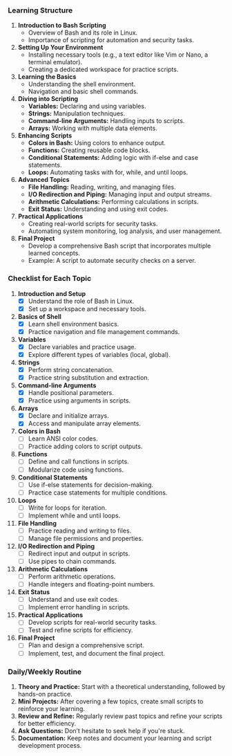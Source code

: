 ### **Learning Structure**
1. **Introduction to Bash Scripting**
    - Overview of Bash and its role in Linux.
    - Importance of scripting for automation and security tasks.
2. **Setting Up Your Environment**
    - Installing necessary tools (e.g., a text editor like Vim or Nano, a terminal emulator).
    - Creating a dedicated workspace for practice scripts.
3. **Learning the Basics**
    - Understanding the shell environment.
    - Navigation and basic shell commands.
4. **Diving into Scripting**
    - **Variables:** Declaring and using variables.
    - **Strings:** Manipulation techniques.
    - **Command-line Arguments:** Handling inputs to scripts.
    - **Arrays:** Working with multiple data elements.
5. **Enhancing Scripts**
    - **Colors in Bash:** Using colors to enhance output.
    - **Functions:** Creating reusable code blocks.
    - **Conditional Statements:** Adding logic with if-else and case statements.
    - **Loops:** Automating tasks with for, while, and until loops.
6. **Advanced Topics**
    - **File Handling:** Reading, writing, and managing files.
    - **I/O Redirection and Piping:** Managing input and output streams.
    - **Arithmetic Calculations:** Performing calculations in scripts.
    - **Exit Status:** Understanding and using exit codes.
7. **Practical Applications**
    - Creating real-world scripts for security tasks.
    - Automating system monitoring, log analysis, and user management.
8. **Final Project**
    - Develop a comprehensive Bash script that incorporates multiple learned concepts.
    - Example: A script to automate security checks on a server.

### **Checklist for Each Topic**
1. **Introduction and Setup**
    - [x]  Understand the role of Bash in Linux.
    - [x]  Set up a workspace and necessary tools.
2. **Basics of Shell**
    - [x]  Learn shell environment basics.
    - [x]  Practice navigation and file management commands.
3. **Variables**
    - [x]  Declare variables and practice usage.
    - [x]  Explore different types of variables (local, global).
4. **Strings**
    - [x]  Perform string concatenation.
    - [x]  Practice string substitution and extraction.
5. **Command-line Arguments**
    - [x]  Handle positional parameters.
    - [x]  Practice using arguments in scripts.
6. **Arrays**
    - [x]  Declare and initialize arrays.
    - [x]  Access and manipulate array elements.
7. **Colors in Bash**
    - [ ]  Learn ANSI color codes.
    - [ ]  Practice adding colors to script outputs.
8. **Functions**
    - [ ]  Define and call functions in scripts.
    - [ ]  Modularize code using functions.
9. **Conditional Statements**
    - [ ]  Use if-else statements for decision-making.
    - [ ]  Practice case statements for multiple conditions.
10. **Loops**
    - [ ]  Write for loops for iteration.
    - [ ]  Implement while and until loops.
11. **File Handling**
    - [ ]  Practice reading and writing to files.
    - [ ]  Manage file permissions and properties.
12. **I/O Redirection and Piping**
    - [ ]  Redirect input and output in scripts.
    - [ ]  Use pipes to chain commands.
13. **Arithmetic Calculations**
    - [ ]  Perform arithmetic operations.
    - [ ]  Handle integers and floating-point numbers.
14. **Exit Status**
    - [ ]  Understand and use exit codes.
    - [ ]  Implement error handling in scripts.
15. **Practical Applications**
    - [ ]  Develop scripts for real-world security tasks.
    - [ ]  Test and refine scripts for efficiency.
16. **Final Project**
    - [ ]  Plan and design a comprehensive script.
    - [ ]  Implement, test, and document the final project.

### **Daily/Weekly Routine**
1. **Theory and Practice:** Start with a theoretical understanding, followed by hands-on practice.
2. **Mini Projects:** After covering a few topics, create small scripts to reinforce your learning.
3. **Review and Refine:** Regularly review past topics and refine your scripts for better efficiency.
4. **Ask Questions:** Don’t hesitate to seek help if you're stuck.
5. **Documentation:** Keep notes and document your learning and script development process.